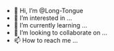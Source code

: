 - 👋 Hi, I’m @Long-Tongue
- 👀 I’m interested in ...
- 🌱 I’m currently learning ...
- 💞️ I’m looking to collaborate on ...
- 📫 How to reach me ...

<!---
Long-Tongue/Long-Tongue is a ✨ special ✨ repository because its `README.md` (this file) appears on your GitHub profile.
You can click the Preview link to take a look at your changes.
--->
